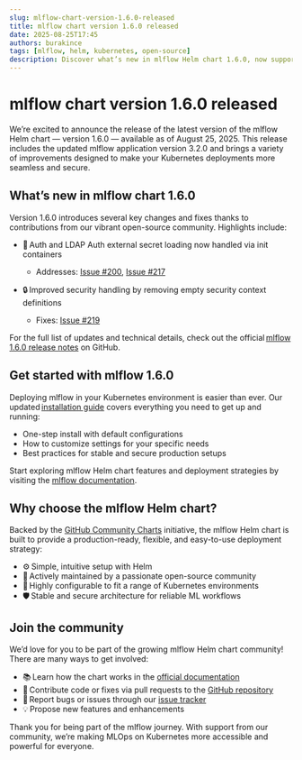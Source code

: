 ```yaml
---
slug: mlflow-chart-version-1.6.0-released
title: mlflow chart version 1.6.0 released
date: 2025-08-25T17:45
authors: burakince
tags: [mlflow, helm, kubernetes, open-source]
description: Discover what’s new in mlflow Helm chart 1.6.0, now supporting app version 3.2.0, with performance enhancements and community-driven updates for Kubernetes deployments.
---
```


# mlflow chart version 1.6.0 released

We’re excited to announce the release of the latest version of the mlflow Helm chart — version 1.6.0 — available as of August 25, 2025. This release includes the updated mlflow application version 3.2.0 and brings a variety of improvements designed to make your Kubernetes deployments more seamless and secure.

## What’s new in mlflow chart 1.6.0

Version 1.6.0 introduces several key changes and fixes thanks to contributions from our vibrant open-source community. Highlights include:

- 🔁 Auth and LDAP Auth external secret loading now handled via init containers  
  - Addresses: [Issue #200](https://github.com/community-charts/helm-charts/issues/200), [Issue #217](https://github.com/community-charts/helm-charts/issues/217)

- 🔒 Improved security handling by removing empty security context definitions  
  - Fixes: [Issue #219](https://github.com/community-charts/helm-charts/issues/219)

For the full list of updates and technical details, check out the official [mlflow 1.6.0 release notes](https://github.com/community-charts/helm-charts/releases/tag/mlflow-1.6.0) on GitHub.

<!-- truncate -->

## Get started with mlflow 1.6.0

Deploying mlflow in your Kubernetes environment is easier than ever. Our updated [installation guide](https://community-charts.github.io/docs/category/mlflow) covers everything you need to get up and running:

- One-step install with default configurations  
- How to customize settings for your specific needs  
- Best practices for stable and secure production setups

Start exploring mlflow Helm chart features and deployment strategies by visiting the [mlflow documentation](https://community-charts.github.io/docs/category/mlflow).

## Why choose the mlflow Helm chart?

Backed by the [GitHub Community Charts](https://github.com/community-charts/helm-charts) initiative, the mlflow Helm chart is built to provide a production-ready, flexible, and easy-to-use deployment strategy:

- ⚙️ Simple, intuitive setup with Helm  
- 🤝 Actively maintained by a passionate open-source community  
- 🧩 Highly configurable to fit a range of Kubernetes environments  
- 🛡️ Stable and secure architecture for reliable ML workflows

## Join the community

We’d love for you to be part of the growing mlflow Helm chart community! There are many ways to get involved:

- 📚 Learn how the chart works in the [official documentation](https://community-charts.github.io/docs/category/mlflow)  
- 🔧 Contribute code or fixes via pull requests to the [GitHub repository](https://github.com/community-charts/helm-charts)  
- 🐞 Report bugs or issues through our [issue tracker](https://github.com/community-charts/helm-charts/issues)  
- 💡 Propose new features and enhancements

Thank you for being part of the mlflow journey. With support from our community, we’re making MLOps on Kubernetes more accessible and powerful for everyone.